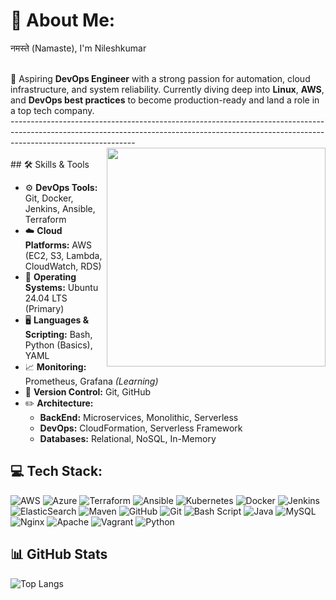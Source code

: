 
# 💫 About Me:
नमस्ते (Namaste), I'm Nileshkumar<br><br> <p align="left">
🚀 Aspiring **DevOps Engineer** with a strong passion for automation, cloud infrastructure, and system reliability. Currently diving deep into **Linux**, **AWS**, and **DevOps best practices** to become production-ready and land a role in a top tech company.<br>-------------------------------------------------------------------------------------------------------------------------------------------------------------------------------------------<br><img align="right" height="350" width="350" alt="" src="https://raw.githubusercontent.com/iampavangandhi/iampavangandhi/master/gifs/coder.gif" /><br> ## 🛠️ Skills & Tools</br>

- ⚙️ **DevOps Tools:** Git, Docker, Jenkins, Ansible, Terraform  
- ☁️ **Cloud Platforms:** AWS (EC2, S3, Lambda, CloudWatch, RDS)  
- 🐧 **Operating Systems:** Ubuntu 24.04 LTS (Primary)  
- 🖥️ **Languages & Scripting:** Bash, Python (Basics), YAML  
- 📈 **Monitoring:** Prometheus, Grafana *(Learning)*  
- 💾 **Version Control:** Git, GitHub  
- ✏️ **Architecture:**  
  - **BackEnd:** Microservices, Monolithic, Serverless  
  - **DevOps:** CloudFormation, Serverless Framework  
  - **Databases:** Relational, NoSQL, In-Memory  <br>

## 💻 Tech Stack:
![AWS](https://img.shields.io/badge/AWS-%23FF9900.svg?style=for-the-badge&logo=amazon-aws&logoColor=white) ![Azure](https://img.shields.io/badge/azure-%230072C6.svg?style=for-the-badge&logo=microsoftazure&logoColor=white) ![Terraform](https://img.shields.io/badge/terraform-%235835CC.svg?style=for-the-badge&logo=terraform&logoColor=white) ![Ansible](https://img.shields.io/badge/ansible-%231A1918.svg?style=for-the-badge&logo=ansible&logoColor=white) ![Kubernetes](https://img.shields.io/badge/kubernetes-%23326ce5.svg?style=for-the-badge&logo=kubernetes&logoColor=white) ![Docker](https://img.shields.io/badge/docker-%230db7ed.svg?style=for-the-badge&logo=docker&logoColor=white) ![Jenkins](https://img.shields.io/badge/jenkins-%232C5263.svg?style=for-the-badge&logo=jenkins&logoColor=white) ![ElasticSearch](https://img.shields.io/badge/-ElasticSearch-005571?style=for-the-badge&logo=elasticsearch) ![Maven](https://img.shields.io/badge/Apache%20Maven-C71A36?style=for-the-badge&logo=Apache%20Maven&logoColor=white) ![GitHub](https://img.shields.io/badge/github-%23121011.svg?style=for-the-badge&logo=github&logoColor=white) ![Git](https://img.shields.io/badge/git-%23F05033.svg?style=for-the-badge&logo=git&logoColor=white) ![Bash Script](https://img.shields.io/badge/bash_script-%23121011.svg?style=for-the-badge&logo=gnu-bash&logoColor=white) ![Java](https://img.shields.io/badge/java-%23ED8B00.svg?style=for-the-badge&logo=openjdk&logoColor=white
) ![MySQL](https://img.shields.io/badge/mysql-4479A1.svg?style=for-the-badge&logo=mysql&logoColor=white) ![Nginx](https://img.shields.io/badge/nginx-%23009639.svg?style=for-the-badge&logo=nginx&logoColor=white) ![Apache](https://img.shields.io/badge/apache-%23D42029.svg?style=for-the-badge&logo=apache&logoColor=white) ![Vagrant](https://img.shields.io/badge/vagrant-%231563FF.svg?style=for-the-badge&logo=vagrant&logoColor=white) ![Python](https://img.shields.io/badge/python-3670A0?style=for-the-badge&logo=python&logoColor=ffdd54)

## 📊 GitHub Stats

![Top Langs](https://github-readme-stats.vercel.app/api/top-langs/?username=gitnilesh99&theme=default_repocard&hide_border=false&include_all_commits=true&count_private=true&layout=compact)
